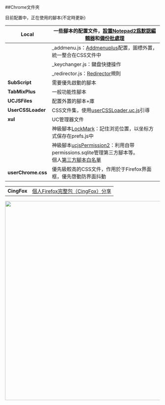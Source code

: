 ##Chrome文件夾

目前配置中，正在使用的腳本(不定時更新)

| **Local**          | 一些腳本的配置文件，[設置Notepad2爲默認編輯器](SubScript/setRelativeEditPath.uc.js)和[備份批處理][8] |
| ------------------ | ---------------------------------------- |
|                    | _addmenu.js：[Addmenuplus][2]配置，圖標外置，統一整合在CSS文件中 |
|                    | _keychanger.js：鍵盘快捷操作                    |
|                    | _redirector.js：[Redirector][4]規則         |
| **SubScript**      | 需要優先啟動的腳本                                |
| **TabMixPlus**     | 一般功能性腳本                                  |
| **UCJSFiles**      | 配置外置的腳本+庫                                |
| **UserCSSLoader**  | CSS文件集，使用[userCSSLoader.uc.js](UCJSFiles/UserCSSLoader_ModOos.uc.js)引導 |
| **xul**            | UC管理器文件                                  |
|                    | 神級腳本[LockMark][6]：記住浏览位置，以坐标方式保存在prefs.js中 |
|                    | 神級腳本[ucjsPermission2][7]：利用自带permissions.sqlite管理第三方腳本等。<br>個人[第三方腳本白名單][9] |
| **userChrome.css** | 優先級較高的CSS文件，作用於于Firefox界面框，優先啓動防界面抖動     |

|             |                                          |
| :---------- | :--------------------------------------- |
| **CingFox** | [個人Firefox完整包（CingFox）分享](https://github.com/dupontjoy/userChrome.js-Collections-/tree/master/CingFox) |

<p align="left"><img width="650" src="https://github.com/dupontjoy/userChrome.js-Collections-/raw/master/CingFox/img/chrome-folder.jpg"></p>

[2]: https://github.com/ywzhaiqi/userChromeJS/tree/master/addmenuPlus
[4]: https://github.com/dupontjoy/userChrome.js-Collections-/tree/master/Redirector
[6]: https://github.com/dupontjoy/userChrome.js-Collections-/tree/master/localMark.uc.xul
[7]: https://github.com/dupontjoy/userChrome.js-Collections-/tree/master/ucjsPermission2.uc.xul
[8]: https://github.com/dupontjoy/userChrome.js-Collections-/tree/master/BackupProfiles_7z
[9]: https://github.com/dupontjoy/customization/blob/master/Rules/ucjsPermission-Whitelist.txt

